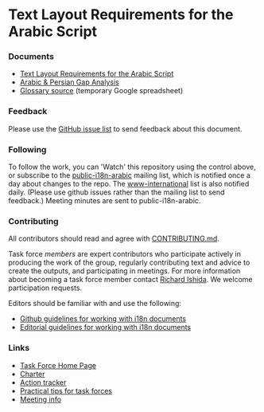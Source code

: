 # Text Layout Requirements for the Arabic Script

### Documents
- [Text Layout Requirements for the Arabic Script](https://w3c.github.io/alreq/)
- [Arabic & Persian Gap Analysis](https://w3c.github.io/alreq/gap-analysis/)
- [Glossary source](https://docs.google.com/spreadsheets/d/1nSxYKQm_mKroCmxU4fyJ-g70Eo1_mF89yHZg8YNOuzc/edit#gid=0) (temporary Google spreadsheet)

### Feedback
Please use the [GitHub issue list](https://github.com/w3c/alreq/issues) to send feedback about this document.

### Following
To follow the work, you can 'Watch' this repository using the control above, or subscribe to the [public-i18n-arabic](https://lists.w3.org/Archives/Public/public-i18n-arabic/) mailing list, which is notified once a day about changes to the repo. The [www-international](https://lists.w3.org/Archives/Public/www-international/) list is also notified daily. (Please use github issues rather than the mailing list to send feedback.) Meeting minutes are sent to public-i18n-arabic.

### Contributing

All contributors should read and agree with [CONTRIBUTING.md](CONTRIBUTING.md).

Task force _members_ are expert contributors who participate actively in producing the work of the group, regularly contributing text and advice to create the outputs, and participating in meetings. For more information about becoming a task force member contact [Richard Ishida](mailto:ishida@w3.org). We welcome participation requests.

Editors should be familiar with and use the following:

- [Github guidelines for working with i18n documents](http://w3c.github.io/i18n-activity/guidelines/github)
- [Editorial guidelines for working with i18n documents](http://w3c.github.io/i18n-activity/guidelines/editing)

### Links
- [Task Force Home Page](https://w3c.github.io/alreq/homepage/)
- [Charter](http://w3c.github.io/alreq/charter/)
- [Action tracker](https://www.w3.org/International/groups/arabic-layout/track/actions/open)
- [Practical tips for task forces](https://w3c.github.io/i18n-activity/guidelines/process.html)
- [Meeting info](https://www.w3.org/2017/07/alreq-meeting-info.html)
